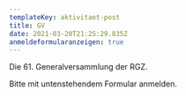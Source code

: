 ```yaml
---
templateKey: aktivitaet-post
title: GV
date: 2021-03-20T21:25:29.835Z
anmeldeformularanzeigen: true
---
```

Die 61. Generalversammlung der RGZ.

Bitte mit untenstehendem Formular anmelden.